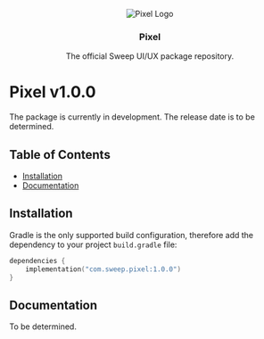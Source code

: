 <p align="center">
    <img alt="Pixel Logo" src="https://github.com/SweepLebanon/Pixel-AppleOS/assets/73232013/64450a15-677d-44bd-b73e-3cfb1c3b3238">
</p>

<h3 align='center'>Pixel</h3>

<p align='center'>
    The official Sweep UI/UX package repository.
</p>


# Pixel v1.0.0

The package is currently in development. The release date is to be determined.


## Table of Contents

- [Installation](#installation)
- [Documentation](#documentation)


## Installation

Gradle is the only supported build configuration, therefore add the dependency to your project `build.gradle` file:

```kotlin
dependencies {
    implementation("com.sweep.pixel:1.0.0")
}
```


## Documentation

To be determined.
